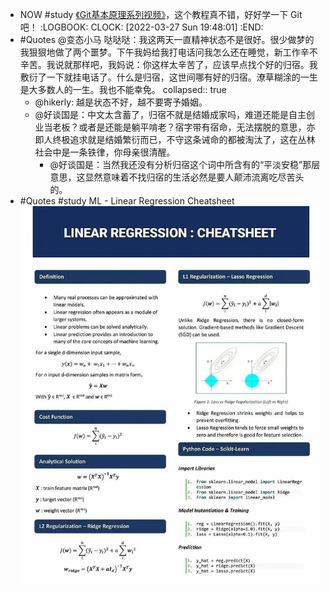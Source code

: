 - NOW #study [《Git基本原理系列视频》](https://space.bilibili.com/364122352/channel/collectiondetail?sid=290009)，这个教程真不错，好好学一下 Git 吧！
  :LOGBOOK:
  CLOCK: [2022-03-27 Sun 19:48:01]
  :END:
- #Quotes @变态小马 哒哒哒：我这两天一直精神状态不是很好。很少做梦的我狠狠地做了两个噩梦。下午我妈给我打电话问我怎么还在睡觉，新工作辛不辛苦。我说就那样吧，我妈说：你这样太辛苦了，应该早点找个好的归宿。我敷衍了一下就挂电话了。什么是归宿，这世间哪有好的归宿。潦草糊涂的一生是大多数人的一生。我也不能幸免。
  collapsed:: true
	- @hikerly: 越是状态不好，越不要寄予婚姻。
	- @好谈国是：中文太含蓄了，归宿不就是结婚成家吗，难道还能是自主创业当老板？或者是还能是躺平啃老？宿字带有宿命，无法摆脱的意思，亦即人终极追求就是结婚繁衍而已，不守这条诫命的都被淘汰了，这在丛林社会中是一条铁律，你母亲很清醒。
		- @好谈国是：当然我还没有分析归宿这个词中所含有的“平淡安稳”那层意思，这显然意味着不找归宿的生活必然是要人颠沛流离吃尽苦头的。
- #Quotes #study ML - Linear Regression Cheatsheet ![Linear Regression Cheatsheet.png](../assets/image_1648382293684_0.png)